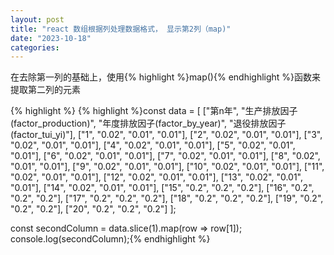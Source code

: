 ```yaml
---
layout: post
title: "react 数组根据列处理数据格式， 显示第2列（map)"
date: "2023-10-18"
categories: 
---
```

<p>在去除第一列的基础上，使用{% highlight %}map(){% endhighlight %}函数来提取第二列的元素</p>

{% highlight %}
{% highlight %}const data = [
  [&quot;第n年&quot;, &quot;生产排放因子(factor_production)&quot;, &quot;年度排放因子(factor_by_year)&quot;, &quot;退役排放因子(factor_tui_yi)&quot;],
  [&quot;1&quot;, &quot;0.02&quot;, &quot;0.01&quot;, &quot;0.01&quot;],
  [&quot;2&quot;, &quot;0.02&quot;, &quot;0.01&quot;, &quot;0.01&quot;],
  [&quot;3&quot;, &quot;0.02&quot;, &quot;0.01&quot;, &quot;0.01&quot;],
  [&quot;4&quot;, &quot;0.02&quot;, &quot;0.01&quot;, &quot;0.01&quot;],
  [&quot;5&quot;, &quot;0.02&quot;, &quot;0.01&quot;, &quot;0.01&quot;],
  [&quot;6&quot;, &quot;0.02&quot;, &quot;0.01&quot;, &quot;0.01&quot;],
  [&quot;7&quot;, &quot;0.02&quot;, &quot;0.01&quot;, &quot;0.01&quot;],
  [&quot;8&quot;, &quot;0.02&quot;, &quot;0.01&quot;, &quot;0.01&quot;],
  [&quot;9&quot;, &quot;0.02&quot;, &quot;0.01&quot;, &quot;0.01&quot;],
  [&quot;10&quot;, &quot;0.02&quot;, &quot;0.01&quot;, &quot;0.01&quot;],
  [&quot;11&quot;, &quot;0.02&quot;, &quot;0.01&quot;, &quot;0.01&quot;],
  [&quot;12&quot;, &quot;0.02&quot;, &quot;0.01&quot;, &quot;0.01&quot;],
  [&quot;13&quot;, &quot;0.02&quot;, &quot;0.01&quot;, &quot;0.01&quot;],
  [&quot;14&quot;, &quot;0.02&quot;, &quot;0.01&quot;, &quot;0.01&quot;],
  [&quot;15&quot;, &quot;0.2&quot;, &quot;0.2&quot;, &quot;0.2&quot;],
  [&quot;16&quot;, &quot;0.2&quot;, &quot;0.2&quot;, &quot;0.2&quot;],
  [&quot;17&quot;, &quot;0.2&quot;, &quot;0.2&quot;, &quot;0.2&quot;],
  [&quot;18&quot;, &quot;0.2&quot;, &quot;0.2&quot;, &quot;0.2&quot;],
  [&quot;19&quot;, &quot;0.2&quot;, &quot;0.2&quot;, &quot;0.2&quot;],
  [&quot;20&quot;, &quot;0.2&quot;, &quot;0.2&quot;, &quot;0.2&quot;]
];

const secondColumn = data.slice(1).map(row =&gt; row[1]);
console.log(secondColumn);{% endhighlight %}

<p>&nbsp;</p>

